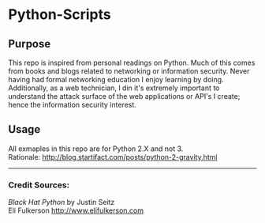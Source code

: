 # Python-Scripts

## Purpose
This repo is inspired from personal readings on Python.  Much of this comes from books and blogs related to networking or information security.  Never having had formal networking education I enjoy learning by doing.  Additionally, as a web technician, I din it's extremely important to understand the attack surface of the web applications or API's I create; hence the information security interest.

## Usage
All exmaples in this repo are for Python 2.X and not 3.  <br>
Rationale: http://blog.startifact.com/posts/python-2-gravity.html

***
### Credit Sources:
<em>Black Hat Python</em> by Justin Seitz<br>
Eli Fulkerson http://www.elifulkerson.com<br>
